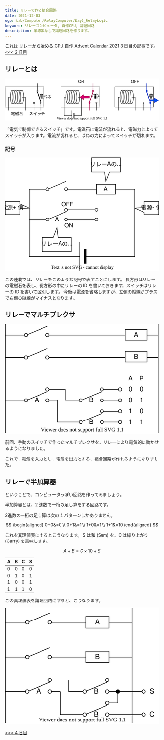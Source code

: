 ```yaml
---
title: リレーで作る組合回路
date: 2021-12-03
ogp: Lab/Computer/RelayComputer/Day3_RelayLogic
keyword: リレーコンピュータ, 自作CPU, 論理回路
description: 半導体なしで論理回路を作ります。
---
```


これは [リレーから始める CPU 自作 Advent Calendar 2021](https://adventar.org/calendars/7052) 3 日目の記事です。[<<< 2 日目](../Day2_SwitchLogic/)

## リレーとは

![](./img/Relay.dio.svg)

「電気で制御できるスイッチ」です。電磁石に電流が流れると、電磁力によってスイッチが入ります。電流が切れると、ばねの力によってスイッチが切れます。

### 記号

![](./img/RelaySymbol.dio.svg)

この連載では、リレーをこのような記号で表すことにします。
長方形はリレーの電磁石を表し、長方形の中にリレーの ID を書いておきます。スイッチはリレーの ID を書いて区別します。
今後は電源を省略しますが、左側の縦線がプラスで右側の縦線がマイナスとなります。

## リレーでマルチプレクサ

![](./img/MUX.dio.svg)

前回、手動のスイッチで作ったマルチプレクサを、リレーにより電気的に動かせるようになりました。

これで、電気を入力とし、電気を出力とする、組合回路が作れるようになりました。

## リレーで半加算器

ということで、コンピュータっぽい回路を作ってみましょう。

半加算器とは、2 進数で一桁の足し算をする回路です。

2進数の一桁の足し算は次の 4 パターンしかありません。

$$
\begin{aligned}
0+0&=0 \\
0+1&=1 \\
1+0&=1 \\
1+1&=10
\end{aligned}
$$

これを真理値表にするとこうなります。
S は和 (Sum) を、C は繰り上がり (Carry) を意味します。

$$
A + B = C \times 10 + S
$$

| A   | B   | C   | S   |
| --- | --- | --- | --- |
| 0   | 0   | 0   | 0   |
| 0   | 1   | 0   | 1   |
| 1   | 0   | 0   | 1   |
| 1   | 1   | 1   | 0   |

この真理値表を論理回路にすると、こうなります。

![](./img/HA.dio.svg)

[>>> 4 日目](../Day4_Latch/)
